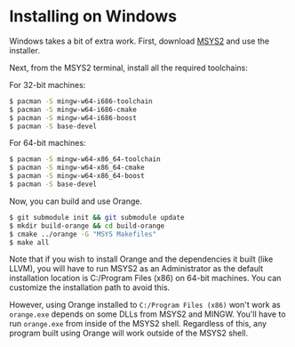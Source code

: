 # Installing on Windows 

Windows takes a bit of extra work. First, download [MSYS2](http://msys2.github.io/) and use the installer. 

Next, from the MSYS2 terminal, install all the required toolchains:

For 32-bit machines:

```sh
$ pacman -S mingw-w64-i686-toolchain
$ pacman -S mingw-w64-i686-cmake
$ pacman -S mingw-w64-i686-boost
$ pacman -S base-devel
```

For 64-bit machines:

```sh
$ pacman -S mingw-w64-x86_64-toolchain
$ pacman -S mingw-w64-x86_64-cmake
$ pacman -S mingw-w64-x86_64-boost
$ pacman -S base-devel
```

Now, you can build and use Orange. 

```sh 
$ git submodule init && git submodule update 
$ mkdir build-orange && cd build-orange 
$ cmake ../orange -G "MSYS Makefiles"
$ make all
``` 

Note that if you wish to install Orange and the dependencies it built (like LLVM), you will have to run MSYS2 as an Administrator as the default installation location is C:/Program Files (x86) on 64-bit machines. You can customize the installation path to avoid this. 

However, using Orange installed to `C:/Program Files (x86)` won't work as `orange.exe` depends on some DLLs from MSYS2 and MINGW. You'll have to run `orange.exe` from inside of the MSYS2 shell. Regardless of this, any program built using Orange will work outside of the MSYS2 shell. 